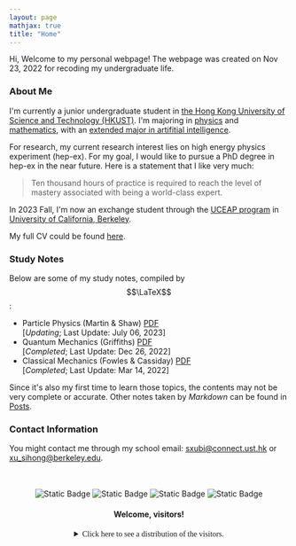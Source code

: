 ```yaml
---
layout: page
mathjax: true
title: "Home"
---
```


Hi, Welcome to my personal webpage! The webpage was created on Nov 23, 2022 for recoding my undergraduate life.  

### About Me
I'm currently a junior undergraduate student in [the Hong Kong University of Science and Technology (HKUST)](https://hkust.edu.hk). I'm majoring in [physics](https://physics.ust.hk/) and [mathematics](https://www.math.hkust.edu.hk/), with an [extended major in artifitial intelligence](https://join.hkust.edu.hk/our-programs/extended-major-ai).

For research, my current research interest lies on high energy physics experiment (hep-ex). For my goal, I would like to pursue a PhD degree in hep-ex in the near future. Here is a statement that I like very much:
> Ten thousand hours of practice is required to reach the level of mastery associated with being a world-class expert.

In 2023 Fall, I'm now an exchange student through the [UCEAP program](https://reciprocity.uceap.universityofcalifornia.edu/) in [University of California, Berkeley](https://www.berkeley.edu/).

My full CV could be found [here](https://sxubi.github.io/cv_June2023.pdf).

### Study Notes
Below are some of my study notes, compiled by $$\LaTeX$$:
* Particle Physics (Martin & Shaw) [PDF](https://sxubi.github.io/particle.pdf)  
  [*Updating*; Last Update: July 06, 2023]
* Quantum Mechanics (Griffiths) [PDF](https://sxubi.github.io/Quantum_Mechanics_Notes.pdf)  
  [*Completed*; Last Update: Dec 26, 2022]
* Classical Mechanics (Fowles & Cassiday) [PDF](https://sxubi.github.io/CM.pdf)   
  [*Completed*; Last Update: Mar 14, 2022]           

Since it's also my first time to learn those topics, the contents may not be very complete or accurate. Other notes taken by *Markdown* can be found in [Posts](https://sxubi.github.io/protectpre.md/).

### Contact Information
You might contact me through my school email: <sxubi@connect.ust.hk> or <xu_sihong@berkeley.edu>.      

<br />
<br />
<center><img alt="Static Badge" src="https://img.shields.io/badge/Created-2022%2F11%2F23-seagreen">
 <img alt="Static Badge" src="https://img.shields.io/badge/Last_Updated-2023%2F09%2F27-seagreen">
<img alt="Static Badge" src="https://img.shields.io/badge/HKUST-Physics_%26_Mathematics-yellow"> <img alt="Static Badge" src="https://img.shields.io/badge/UC_Berkeley-Reciprocity-blue"> 
</center>

#### <center>Welcome, visitors!</center>
<center><details><summary><font face = Avenir>Click here to see a distribution of the visitors.</font></summary>
<script type='text/javascript' id='clustrmaps' src='//cdn.clustrmaps.com/map_v2.js?cl=d4d4d4&w=301&t=m&d=-wIi8lRWum9T5wlMdFcNQgLl1ISyBlWlxtmNUJHtlZY&co=ffffff&cmo=0f4d92&cmn=0f4d92&ct=000000'></script>   
</details></center>



